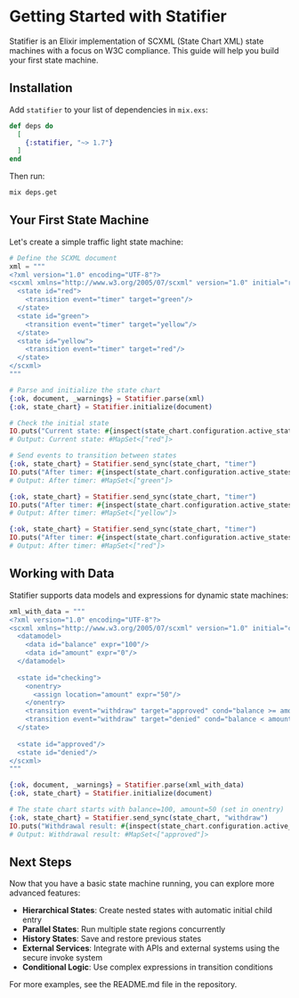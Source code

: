 # Getting Started with Statifier

Statifier is an Elixir implementation of SCXML (State Chart XML) state machines with a focus on W3C compliance. This guide will help you build your first state machine.

## Installation

Add `statifier` to your list of dependencies in `mix.exs`:

```elixir
def deps do
  [
    {:statifier, "~> 1.7"}
  ]
end
```

Then run:

```bash
mix deps.get
```

## Your First State Machine

Let's create a simple traffic light state machine:

```elixir
# Define the SCXML document
xml = """
<?xml version="1.0" encoding="UTF-8"?>
<scxml xmlns="http://www.w3.org/2005/07/scxml" version="1.0" initial="red">
  <state id="red">
    <transition event="timer" target="green"/>
  </state>
  <state id="green">
    <transition event="timer" target="yellow"/>
  </state>
  <state id="yellow">
    <transition event="timer" target="red"/>
  </state>
</scxml>
"""

# Parse and initialize the state chart
{:ok, document, _warnings} = Statifier.parse(xml)
{:ok, state_chart} = Statifier.initialize(document)

# Check the initial state
IO.puts("Current state: #{inspect(state_chart.configuration.active_states)}")
# Output: Current state: #MapSet<["red"]>

# Send events to transition between states
{:ok, state_chart} = Statifier.send_sync(state_chart, "timer")
IO.puts("After timer: #{inspect(state_chart.configuration.active_states)}")
# Output: After timer: #MapSet<["green"]>

{:ok, state_chart} = Statifier.send_sync(state_chart, "timer")
IO.puts("After timer: #{inspect(state_chart.configuration.active_states)}")
# Output: After timer: #MapSet<["yellow"]>

{:ok, state_chart} = Statifier.send_sync(state_chart, "timer")
IO.puts("After timer: #{inspect(state_chart.configuration.active_states)}")
# Output: After timer: #MapSet<["red"]>
```

## Working with Data

Statifier supports data models and expressions for dynamic state machines:

```elixir
xml_with_data = """
<?xml version="1.0" encoding="UTF-8"?>
<scxml xmlns="http://www.w3.org/2005/07/scxml" version="1.0" initial="checking">
  <datamodel>
    <data id="balance" expr="100"/>
    <data id="amount" expr="0"/>
  </datamodel>
  
  <state id="checking">
    <onentry>
      <assign location="amount" expr="50"/>
    </onentry>
    <transition event="withdraw" target="approved" cond="balance >= amount"/>
    <transition event="withdraw" target="denied" cond="balance < amount"/>
  </state>
  
  <state id="approved"/>
  <state id="denied"/>
</scxml>
"""

{:ok, document, _warnings} = Statifier.parse(xml_with_data)
{:ok, state_chart} = Statifier.initialize(document)

# The state chart starts with balance=100, amount=50 (set in onentry)
{:ok, state_chart} = Statifier.send_sync(state_chart, "withdraw")
IO.puts("Withdrawal result: #{inspect(state_chart.configuration.active_states)}")
# Output: Withdrawal result: #MapSet<["approved"]>
```

## Next Steps

Now that you have a basic state machine running, you can explore more advanced features:

- **Hierarchical States**: Create nested states with automatic initial child entry
- **Parallel States**: Run multiple state regions concurrently  
- **History States**: Save and restore previous states
- **External Services**: Integrate with APIs and external systems using the secure invoke system
- **Conditional Logic**: Use complex expressions in transition conditions

For more examples, see the README.md file in the repository.